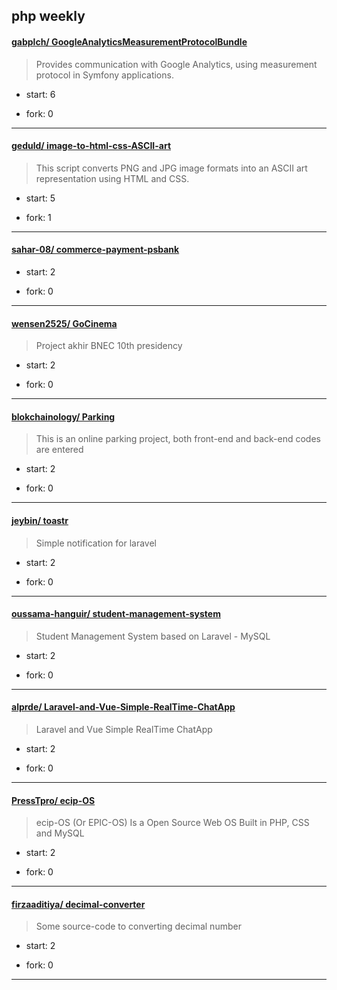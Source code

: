 ## php weekly

#### [gabplch/ GoogleAnalyticsMeasurementProtocolBundle](https://github.com/gabplch/GoogleAnalyticsMeasurementProtocolBundle)
>  Provides communication with Google Analytics, using measurement protocol in Symfony applications.
+ start: 6
+ fork: 0
---
#### [geduld/ image-to-html-css-ASCII-art](https://github.com/geduld/image-to-html-css-ASCII-art)
>  This script converts PNG and JPG image formats into an ASCII art representation using HTML and CSS. 
+ start: 5
+ fork: 1
---
#### [sahar-08/ commerce-payment-psbank](https://github.com/sahar-08/commerce-payment-psbank)
>  
+ start: 2
+ fork: 0
---
#### [wensen2525/ GoCinema](https://github.com/wensen2525/GoCinema)
>  Project akhir BNEC 10th presidency
+ start: 2
+ fork: 0
---
#### [blokchainology/ Parking](https://github.com/blokchainology/Parking)
>  This is an online parking project, both front-end and back-end codes are entered
+ start: 2
+ fork: 0
---
#### [jeybin/ toastr](https://github.com/jeybin/toastr)
>  Simple notification for laravel
+ start: 2
+ fork: 0
---
#### [oussama-hanguir/ student-management-system](https://github.com/oussama-hanguir/student-management-system)
>  Student Management System based on Laravel - MySQL 
+ start: 2
+ fork: 0
---
#### [alprde/ Laravel-and-Vue-Simple-RealTime-ChatApp](https://github.com/alprde/Laravel-and-Vue-Simple-RealTime-ChatApp)
>  Laravel and Vue Simple RealTime ChatApp
+ start: 2
+ fork: 0
---
#### [PressTpro/ ecip-OS](https://github.com/PressTpro/ecip-OS)
>  ecip-OS (Or EPIC-OS) Is a Open Source Web OS Built in PHP, CSS and MySQL
+ start: 2
+ fork: 0
---
#### [firzaaditiya/ decimal-converter](https://github.com/firzaaditiya/decimal-converter)
>  Some source-code to converting decimal number
+ start: 2
+ fork: 0
---